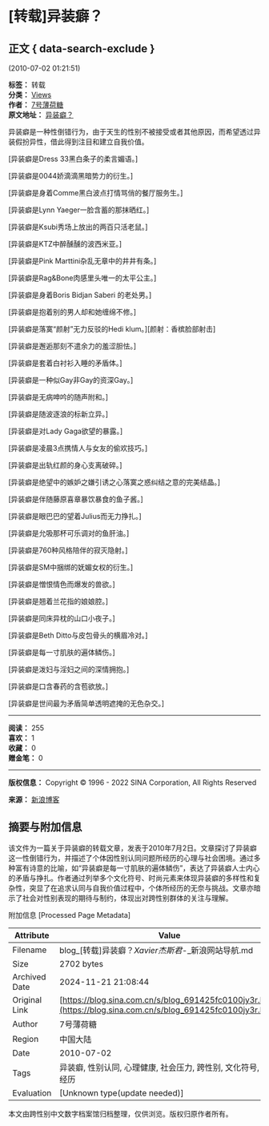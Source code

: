 # [转载]异装癖？

## 正文 { data-search-exclude }


(2010-07-02 01:21:51)

**标签：** 转载  
**分类：** [Views](https://blog.sina.com.cn/s/articlelist_1762928124_1_1.html)  
**作者：** [7号薄荷糖](http://blog.sina.com.cn/u/1175380083 "7号薄荷糖")  
**原文地址：** [异装癖？](http://blog.sina.com.cn/s/blog_460ee0730100hqbz.html "异装癖？")  

异装癖是一种性倒错行为，由于天生的性别不被接受或者其他原因，而希望透过异装假扮异性，借此得到注目和建立自我价值。

\[异装癖是Dress 33黑白条子的柔言媚语。\]

\[异装癖是0044娇滴滴黑暗势力的衍生。\]

\[异装癖是身着Comme黑白波点打情骂俏的餐厅服务生。\]

\[异装癖是Lynn Yaeger一脸含蓄的那抹晒红。\]

\[异装癖是Ksubi秀场上放出的两百只活老鼠。\]

\[异装癖是KTZ中醉醺醺的波西米亚。\]

\[异装癖是Pink Marttini杂乱无章中的井井有条。\]

\[异装癖是Rag&Bone肉感里头唯一的太平公主。\]

\[异装癖是身着Boris Bidjan Saberi 的老处男。\]

\[异装癖是抱着别的男人却和她缠绵不修。\]

\[异装癖是落寞“颜射”无力反驳的Hedi klum。\]\[颜射：香槟脸部射击\]

\[异装癖是邂逅那刻不遣余力的羞涩胆怯。\]

\[异装癖是套着白衬衫入睡的矛盾体。\]

\[异装癖是一种似Gay非Gay的资深Gay。\]

\[异装癖是无病呻吟的随声附和。\]

\[异装癖是随波逐浪的标新立异。\]

\[异装癖是对Lady Gaga欲望的暴露。\]

\[异装癖是凌晨3点携情人与女友的偷欢技巧。\]

\[异装癖是出轨红颜的身心支离破碎。\]

\[异装癖是绝望中的嫉妒之嫌引诱之心落寞之惑纠结之意的完美结晶。\]

\[异装癖是伴随藤原喜章暴饮暴食的鱼子酱。\]

\[异装癖是眼巴巴的望着Julius而无力挣扎。\]

\[异装癖是允吸那杯可乐调对的鱼肝油。\]

\[异装癖是760种风格陪伴的寂灭隐射。\]

\[异装癖是SM中捆绑的妩媚女权的衍生。\]

\[异装癖是憎恨情色而爆发的兽欲。\]

\[异装癖是翘着兰花指的娘娘腔。\]

\[异装癖是同床异枕的山口小夜子。\]

\[异装癖是Beth Ditto与皮包骨头的横眉冷对。\]

\[异装癖是每一寸肌肤的遍体鳞伤。\]

\[异装癖是泼妇与淫妇之间的深情拥抱。\]

\[异装癖是口含春药的含苞欲放。\]

\[异装癖是世间最为矛盾简单透明遮掩的无色杂交。\]

---

**阅读：** 255   
**喜欢：** 1  
**收藏：** 0  
**赠金笔：** 0  

---

**版权信息：** Copyright © 1996 - 2022 SINA Corporation, All Rights Reserved  

**来源：** [新浪博客](http://blog.sina.com.cn/u/1762928124)  

## 摘要与附加信息

<!-- tcd_abstract -->
该文件为一篇关于异装癖的转载文章，发表于2010年7月2日。文章探讨了异装癖这一性倒错行为，并描述了个体因性别认同问题所经历的心理与社会困境。通过多种富有诗意的比喻，如“异装癖是每一寸肌肤的遍体鳞伤”，表达了异装癖人士内心的矛盾与挣扎。作者通过列举多个文化符号、时尚元素来体现异装癖的多样性和复杂性，突显了在追求认同与自我价值过程中，个体所经历的无奈与挑战。文章亦暗示了社会对性别表现的期待与制约，体现出对跨性别群体的关注与理解。
<!-- tcd_abstract_end -->

附加信息 [Processed Page Metadata]

| Attribute       | Value                                  |
|-----------------|----------------------------------------|
| Filename        | blog_[转载]异装癖？_Xavier杰斯君_-_新浪网站导航.md                             |
| Size            | 2702 bytes                           |
| Archived Date   | 2024-11-21 21:08:44                             |
| Original Link   | [https://blog.sina.com.cn/s/blog_691425fc0100jy3r.html](https://blog.sina.com.cn/s/blog_691425fc0100jy3r.html)                       |
| Author          | 7号薄荷糖                               |
| Region          | 中国大陆                               |
| Date            | 2010-07-02                                 |
| Tags            | 异装癖, 性别认同, 心理健康, 社会压力, 跨性别, 文化符号, 生活经历                                 |
| Evaluation            | [Unknown type(update needed)]                                 |
<!-- tcd_table_end -->

本文由跨性别中文数字档案馆归档整理，仅供浏览。版权归原作者所有。

